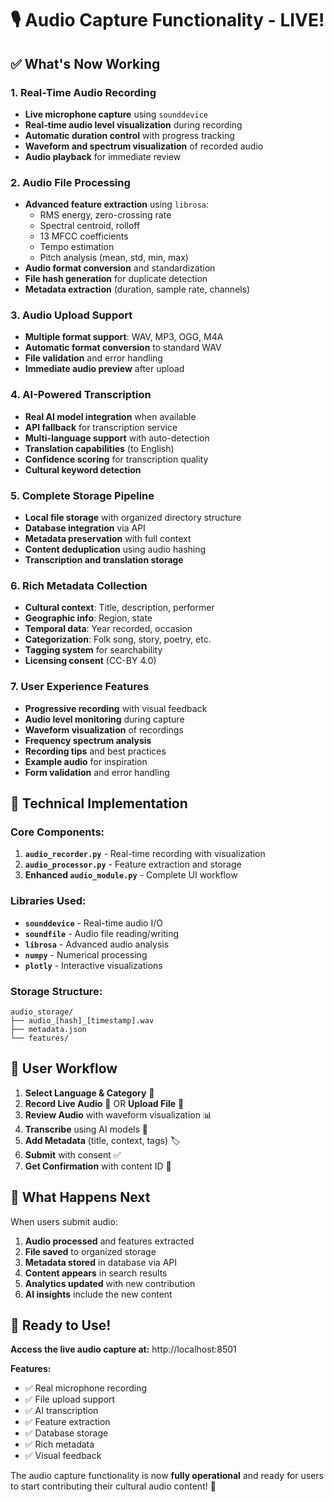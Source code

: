 # 🎙️ Audio Capture Functionality - LIVE!

## ✅ What's Now Working

### **1. Real-Time Audio Recording**
- **Live microphone capture** using `sounddevice`
- **Real-time audio level visualization** during recording
- **Automatic duration control** with progress tracking
- **Waveform and spectrum visualization** of recorded audio
- **Audio playback** for immediate review

### **2. Audio File Processing**
- **Advanced feature extraction** using `librosa`:
  - RMS energy, zero-crossing rate
  - Spectral centroid, rolloff
  - 13 MFCC coefficients
  - Tempo estimation
  - Pitch analysis (mean, std, min, max)
- **Audio format conversion** and standardization
- **File hash generation** for duplicate detection
- **Metadata extraction** (duration, sample rate, channels)

### **3. Audio Upload Support**
- **Multiple format support**: WAV, MP3, OGG, M4A
- **Automatic format conversion** to standard WAV
- **File validation** and error handling
- **Immediate audio preview** after upload

### **4. AI-Powered Transcription**
- **Real AI model integration** when available
- **API fallback** for transcription service
- **Multi-language support** with auto-detection
- **Translation capabilities** (to English)
- **Confidence scoring** for transcription quality
- **Cultural keyword detection**

### **5. Complete Storage Pipeline**
- **Local file storage** with organized directory structure
- **Database integration** via API
- **Metadata preservation** with full context
- **Content deduplication** using audio hashing
- **Transcription and translation storage**

### **6. Rich Metadata Collection**
- **Cultural context**: Title, description, performer
- **Geographic info**: Region, state
- **Temporal data**: Year recorded, occasion
- **Categorization**: Folk song, story, poetry, etc.
- **Tagging system** for searchability
- **Licensing consent** (CC-BY 4.0)

### **7. User Experience Features**
- **Progressive recording** with visual feedback
- **Audio level monitoring** during capture
- **Waveform visualization** of recordings
- **Frequency spectrum analysis**
- **Recording tips** and best practices
- **Example audio** for inspiration
- **Form validation** and error handling

## 🔧 Technical Implementation

### **Core Components:**
1. **`audio_recorder.py`** - Real-time recording with visualization
2. **`audio_processor.py`** - Feature extraction and storage
3. **Enhanced `audio_module.py`** - Complete UI workflow

### **Libraries Used:**
- **`sounddevice`** - Real-time audio I/O
- **`soundfile`** - Audio file reading/writing
- **`librosa`** - Advanced audio analysis
- **`numpy`** - Numerical processing
- **`plotly`** - Interactive visualizations

### **Storage Structure:**
```
audio_storage/
├── audio_[hash]_[timestamp].wav
├── metadata.json
└── features/
```

## 🎯 User Workflow

1. **Select Language & Category** 📝
2. **Record Live Audio** 🎤 OR **Upload File** 📁
3. **Review Audio** with waveform visualization 📊
4. **Transcribe** using AI models 🤖
5. **Add Metadata** (title, context, tags) 🏷️
6. **Submit** with consent ✅
7. **Get Confirmation** with content ID 🎉

## 🚀 What Happens Next

When users submit audio:
1. **Audio processed** and features extracted
2. **File saved** to organized storage
3. **Metadata stored** in database via API
4. **Content appears** in search results
5. **Analytics updated** with new contribution
6. **AI insights** include the new content

## 🎉 Ready to Use!

**Access the live audio capture at:** http://localhost:8501

**Features:**
- ✅ Real microphone recording
- ✅ File upload support  
- ✅ AI transcription
- ✅ Feature extraction
- ✅ Database storage
- ✅ Rich metadata
- ✅ Visual feedback

The audio capture functionality is now **fully operational** and ready for users to start contributing their cultural audio content! 🎵